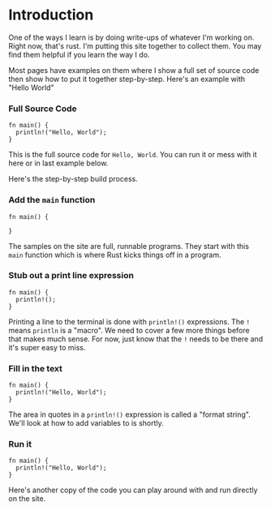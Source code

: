 # Introduction

One of the ways I learn is by doing write-ups of
whatever I'm working on. Right now, that's rust.
I'm putting this site together to collect them.
You may find them helpful if you learn the way
I do.

Most pages have examples on them where I show
a full set of source code then show how to
put it together step-by-step. Here's an example
with "Hello World"

### Full Source Code
```rust, editable
fn main() {
  println!("Hello, World");
}
```

This is the full source code for
`Hello, World`. You can run it or 
mess with it here or in last example
below. 

Here's the step-by-step
build process.

### Add the `main` function
```rust, editable
fn main() {

}
```

The samples on the site are full, runnable
programs. They start with this `main` function
which is where Rust kicks things off in 
a program.

### Stub out a print line expression
```rust, editable
fn main() {
  println!();
}
```

Printing a line to the terminal is done
with `println!()` expressions. The `!` means
`println` is a "macro". We need to cover a few
more things before that makes much sense. For now, 
just know that the `!` needs to be there and it's 
super easy to miss.

### Fill in the text
```rust, editable
fn main() {
  println!("Hello, World");
}
```

The area in quotes in a `println!()` 
expression is called a "format string".
We'll look at how to add variables 
to is shortly.

### Run it
```rust, editable
fn main() {
  println!("Hello, World");
}
```

Here's another copy of the code you can play
around with and run directly on the site.

 <script>const c = { sets: [ { fadeWordSets: [],fadeLines: []},{ fadeWordSets: [],fadeLines: []},{ fadeWordSets: [],fadeLines: [1,3,]},{ fadeWordSets: [{line: 2,words: [1, ]},],fadeLines: [1,3,]},{ fadeWordSets: [],fadeLines: []},] }; </script>
